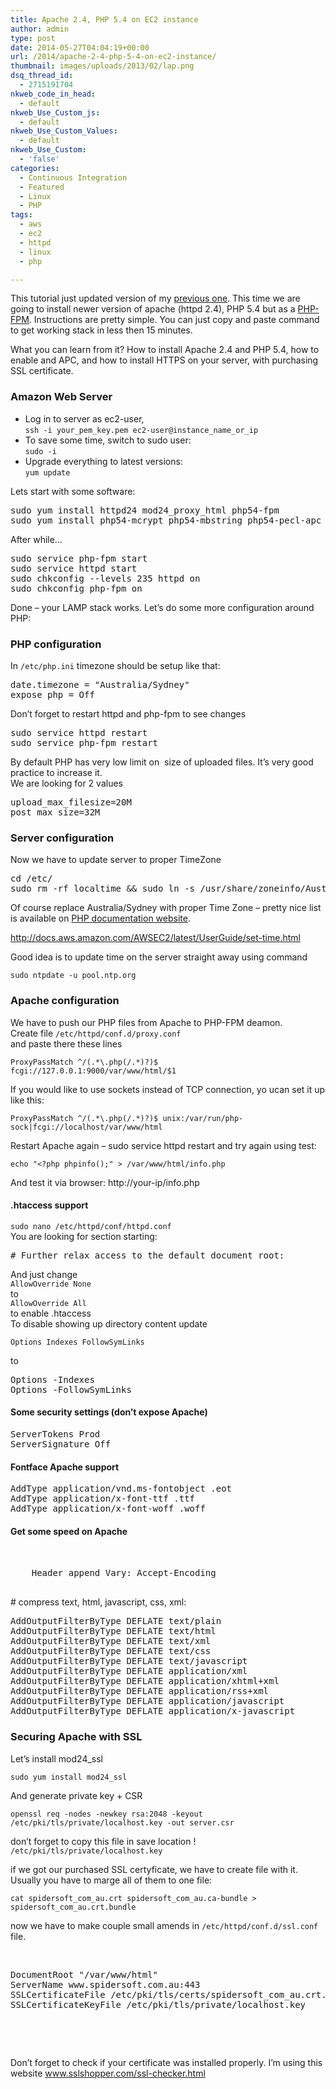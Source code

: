 ```yaml
---
title: Apache 2.4, PHP 5.4 on EC2 instance
author: admin
type: post
date: 2014-05-27T04:04:19+00:00
url: /2014/apache-2-4-php-5-4-on-ec2-instance/
thumbnail: images/uploads/2013/02/lap.png
dsq_thread_id:
  - 2715191704
nkweb_code_in_head:
  - default
nkweb_Use_Custom_js:
  - default
nkweb_Use_Custom_Values:
  - default
nkweb_Use_Custom:
  - 'false'
categories:
  - Continuous Integration
  - Featured
  - Linux
  - PHP
tags:
  - aws
  - ec2
  - httpd
  - linux
  - php

---
```

This tutorial just updated version of my [previous one][1]. This time we are going to install newer version of apache (httpd 2.4), PHP 5.4 but as a <a href="http://wiki.apache.org/httpd/PHP-FPM" target="_blank">PHP-FPM</a>. Instructions are pretty simple. You can just copy and paste command to get working stack in less then 15 minutes.

What you can learn from it? How to install Apache 2.4 and PHP 5.4, how to enable and APC, and how to install HTTPS on your server, with purchasing SSL certificate.

<!--more-->

### Amazon Web Server

  * Log in to server as ec2-user,  
    `ssh -i your_pem_key.pem ec2-user@instance_name_or_ip`
  * To save some time, switch to sudo user:  
    `sudo -i`
  * Upgrade everything to latest versions:  
    `yum update`

Lets start with some software:

<pre>sudo yum install httpd24 mod24_proxy_html php54-fpm 
sudo yum install php54-mcrypt php54-mbstring php54-pecl-apc php54-gd php54-mysql php54-xml</pre>

After while&#8230;

<pre>sudo service php-fpm start
sudo service httpd start
sudo chkconfig --levels 235 httpd on
sudo chkconfig php-fpm on
</pre>

Done &#8211; your LAMP stack works. Let&#8217;s do some more configuration around PHP:

### PHP configuration

In `/etc/php.ini` timezone should be setup like that:

<pre>date.timezone = "Australia/Sydney"
expose_php = Off
</pre>

Don&#8217;t forget to restart httpd and php-fpm to see changes

<pre>sudo service httpd restart
sudo service php-fpm restart</pre>

By default PHP has very low limit on  size of uploaded files. It&#8217;s very good practice to increase it.  
We are looking for 2 values

<pre>upload_max_filesize=20M
post_max_size=32M
</pre>

### Server configuration

Now we have to update server to proper TimeZone

<pre>cd /etc/
sudo rm -rf localtime && sudo ln -s /usr/share/zoneinfo/Australia/Sydney localtime
</pre>

Of course replace Australia/Sydney with proper Time Zone &#8211; pretty nice list is available on <a href="http://www.php.net/manual/en/timezones.php" target="_blank">PHP documentation website</a>.

<a href="http://docs.aws.amazon.com/AWSEC2/latest/UserGuide/set-time.html" target="_blank">http://docs.aws.amazon.com/AWSEC2/latest/UserGuide/set-time.html</a>

Good idea is to update time on the server straight away using command

```
sudo ntpdate -u pool.ntp.org
```

### Apache configuration

We have to push our PHP files from Apache to PHP-FPM deamon.  
Create file `/etc/httpd/conf.d/proxy.conf`  
and paste there these lines

```
ProxyPassMatch ^/(.*\.php(/.*)?)$ fcgi://127.0.0.1:9000/var/www/html/$1
```

If you would like to use sockets instead of TCP connection, yo ucan set it up like this:

```
ProxyPassMatch ^/(.*\.php(/.*)?)$ unix:/var/run/php-sock|fcgi://localhost/var/www/html
```

Restart Apache again &#8211; sudo service httpd restart and try again using test:

```
echo "<?php phpinfo();" > /var/www/html/info.php
```

And test it via browser: http://your-ip/info.php

#### .htaccess support

`sudo nano /etc/httpd/conf/httpd.conf`  
You are looking for section starting:

<pre># Further relax access to the default document root:
<Directory "/var/www/html"></pre>

And just change  
`AllowOverride None`  
to  
`AllowOverride All`  
to enable .htaccess  
To disable showing up directory content update

```
Options Indexes FollowSymLinks
```

to

<pre>Options -Indexes 
Options -FollowSymLinks</pre>

#### Some security settings (don&#8217;t expose Apache)

<pre>ServerTokens Prod
ServerSignature Off</pre>

#### Fontface Apache support

<pre>AddType application/vnd.ms-fontobject .eot
AddType application/x-font-ttf .ttf
AddType application/x-font-woff .woff</pre>

#### Get some speed on Apache

<pre><IfModule mod_headers.c>
  <FilesMatch "\.(js|css|xml|gz)$">
    Header append Vary: Accept-Encoding
</FilesMatch>
</IfModule></pre>

\# compress text, html, javascript, css, xml:

<pre>AddOutputFilterByType DEFLATE text/plain
AddOutputFilterByType DEFLATE text/html
AddOutputFilterByType DEFLATE text/xml
AddOutputFilterByType DEFLATE text/css
AddOutputFilterByType DEFLATE text/javascript
AddOutputFilterByType DEFLATE application/xml
AddOutputFilterByType DEFLATE application/xhtml+xml
AddOutputFilterByType DEFLATE application/rss+xml
AddOutputFilterByType DEFLATE application/javascript
AddOutputFilterByType DEFLATE application/x-javascript
</pre>

### Securing Apache with SSL

Let&#8217;s install mod24_ssl

```
sudo yum install mod24_ssl
```

And generate private key + CSR

```
openssl req -nodes -newkey rsa:2048 -keyout /etc/pki/tls/private/localhost.key -out server.csr
```

don&#8217;t forget to copy this file in save location ! `/etc/pki/tls/private/localhost.key`

if we got our purchased SSL certyficate, we have to create file with it. Usually you have to marge all of them to one file:

```
cat spidersoft_com_au.crt spidersoft_com_au.ca-bundle > spidersoft_com_au.crt.bundle
```

now we have to make couple small amends in `/etc/httpd/conf.d/ssl.conf` file.

&nbsp;

<pre>DocumentRoot "/var/www/html"
ServerName www.spidersoft.com.au:443
SSLCertificateFile /etc/pki/tls/certs/spidersoft_com_au.crt.bundle
SSLCertificateKeyFile /etc/pki/tls/private/localhost.key
</pre>

&nbsp;

&nbsp;

Don’t forget to check if your certificate was installed properly. I’m using this website <a href="http://www.sslshopper.com/ssl-checker.html" target="_blank">www.sslshopper.com/ssl-checker.html</a>

 [1]: http://www.spidersoft.com.au/2013/apache-php-config-boilerplate/ "Amazon EC2 – Installing Apache and PHP boilerplate"